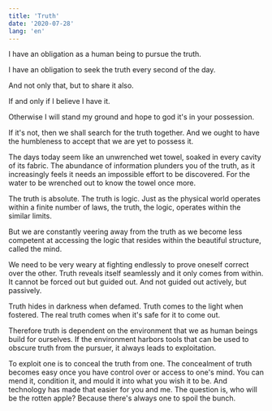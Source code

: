 ```yaml
---
title: 'Truth'
date: '2020-07-28'
lang: 'en'
---
```


I have an obligation as a human being to pursue the truth.

I have an obligation to seek the truth every second of the day.

And not only that, but to share it also.

If and only if I believe I have it.

Otherwise I will stand my ground and hope to god it's in your possession.

If it's not, then we shall search for the truth together. And we ought to have the humbleness to accept that we are yet to possess it.
 

The days today seem like an unwrenched wet towel, soaked in every cavity of its fabric. The abundance of information plunders you of the truth, as it increasingly feels it needs an impossible effort to be discovered. For the water to be wrenched out to know the towel once more.

The truth is absolute. The truth is logic. Just as the physical world operates within a finite number of laws, the truth, the logic, operates within the similar limits.

But we are constantly veering away from the truth as we become less competent at accessing the logic that resides within the beautiful structure, called the mind.

We need to be very weary at fighting endlessly to prove oneself correct over the other. Truth reveals itself seamlessly and it only comes from within. It cannot be forced out but guided out. And not guided out actively, but passively.

Truth hides in darkness when defamed. Truth comes to the light when fostered. The real truth comes when it's safe for it to come out.

Therefore truth is dependent on the environment that we as human beings build for ourselves. If the environment harbors tools that can be used to obscure truth from the pursuer, it always leads to exploitation.

To exploit one is to conceal the truth from one. The concealment of truth becomes easy once you have control over or access to one's mind. You can mend it, condition it, and mould it into what you wish it to be. And technology has made that easier for you and me. The question is, who will be the rotten apple? Because there's always one to spoil the bunch.